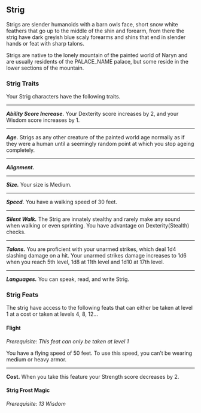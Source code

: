 ## Strig
Strigs are slender humanoids with a barn owls face, short snow white feathers that go up to the middle of the shin and forearm, from there the strig have dark greyish blue scaly forearms and shins that end in slender hands or feat with sharp talons.

Strigs are native to the lonely mountain of the painted world of Naryn and are usually residents of the PALACE_NAME palace, but some reside in the lower sections of the mountain.

### Strig Traits
Your Strig characters have the following traits.
___
***Ability Score Increase.***
Your Dexterity score increases by 2, and your Wisdom score increases by 1.
___
***Age.***
Strigs as any other creature of the painted world age normally as if they were a human until a seemingly random point at which you stop ageing completely.

___
***Alignment.***

___
***Size.***
Your size is Medium.
___
***Speed.***
You have a walking speed of 30 feet.
___
***Silent Walk.***
The Strig are innately stealthy and rarely make any sound when walking or even sprinting. You have advantage on Dexterity(Stealth) checks.
___
***Talons.*** You are proficient with your unarmed strikes, which deal 1d4 slashing damage on a hit. Your unarmed strikes damage increases to 1d6 when you reach 5th level, 1d8 at 11th level and 1d10 at 17th level.
___
***Languages.***
You can speak, read, and write Strig.


### Strig Feats
The strig have access to the following feats that can either be taken at level 1 at a cost or taken at levels 4, 8, 12...

#### Flight
*Prerequisite: This feat can only be taken at level 1*

You have a flying speed of 50 feet. To use this speed, you can’t be wearing medium or heavy armor.
___
**Cost.** When you take this feature your Strength score decreases by 2.


#### Strig Frost Magic
*Prerequisite: 13 Wisdom*

